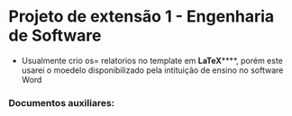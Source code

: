 # Projeto de extensão 1 - Engenharia de Software
* Usualmente crio os= relatorios no template em __LaTeX__****, porém este usarei o moedelo disponibilizado pela intituição de ensino no software Word

### Documentos auxiliares:
